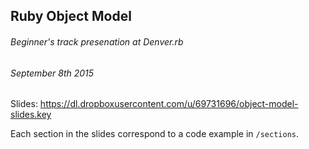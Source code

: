 ## Ruby Object Model 
###### Beginner's track presenation at Denver.rb 
###### September 8th 2015 

Slides: https://dl.dropboxusercontent.com/u/69731696/object-model-slides.key

Each section in the slides correspond to a code example in `/sections`.
